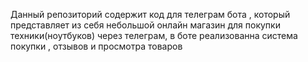 Данный репозиторий содержит код для телеграм бота , который представляет из себя небольшой онлайн магазин для покупки техники(ноутбуков) через телеграм, в боте реализованна система покупки , отзывов и просмотра товаров 
